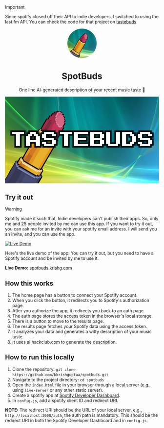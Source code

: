 > [!IMPORTANT]
> Since spotify closed off their API to indie developers, I switched to using the last.fm API. You can check the code for that project on [tastebuds](https://github.com/kkrishguptaa/tastebuds)

<div align="center">
<div><img src="https://github.com/kkrishguptaa/spotbuds/raw/main/assets/favicon.svg" alt="SpotBuds logo" width="96" height="96"></div>
<h1>SpotBuds</h1>
<p>One line AI-generated description of your recent music taste 💄</p>
<div><img src="https://github.com/kkrishguptaa/spotbuds/raw/main/assets/cover.png" alt="SpotBuds cover image" width="600"></div>
</div>

## Try it out

> [!WARNING]
> Spotify made it such that, Indie developers can't publish their apps. So, only me and 25 people invited by me can use this app.
> If you want to try it out, you can ask me for an invite with your spotify email address. I will send you an invite, and you can use the app.

[![Live Demo](https://github.com/user-attachments/assets/f5ddc02e-5ac6-4f9d-85ab-9d31476e7ea5)](https://spotbuds.krishg.com)

Here's the live demo of the app. You can try it out, but you need to have a Spotify account and be invited by me to use it.

**Live Demo:** [spotbuds.krishg.com](https://spotbuds.krishg.com)

## How this works

1. The home page has a button to connect your Spotify account.
2. When you click the button, it redirects you to Spotify's authorization page.
3. After you authorize the app, it redirects you back to an auth page.
4. The auth page stores the access token in the browser's local storage.
5. There is a button to move to the results page.
6. The results page fetches your Spotify data using the access token.
7. It analyzes your data and generates a witty description of your music taste.
8. It uses ai.hackclub.com to generate the description.

## How to run this locally

1. Clone the repository: `git clone https://github.com/kkrishguptaa/spotbuds.git`
2. Navigate to the project directory: `cd spotbuds`
3. Open the `index.html` file in your browser through a local server (e.g., using `live-server` or any other static server).
4. Create a spotify app at [Spotify Developer Dashboard](https://developer.spotify.com/dashboard/applications).
5. In `config.js`, add a spotify client ID and redirect URI.

**NOTE:** The redirect URI should be the URL of your local server, e.g., `http://localhost:3000/auth`, the auth path is mandatory. This should be the redirect URI in both the Spotify Developer Dashboard and in `config.js`.
